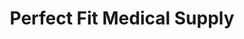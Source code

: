 ---
title: "Perfect Fit Medical Supply"
url: /manchester/perfect-fit-medical-supply/
shop: Sanitätshaus
---